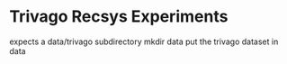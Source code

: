 # Trivago Recsys Experiments

expects a data/trivago subdirectory
mkdir data
put the trivago dataset in data
